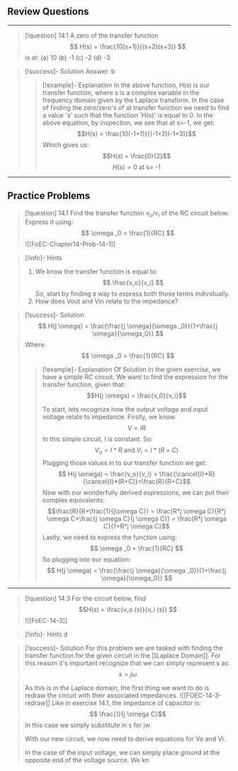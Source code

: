 

## Review Questions
--------------------------
>[!question] 14.1
A zero of the transfer function
$$ H(s) = \frac{10(s+1)}{(s+2)(s+3)} $$
is at:
(a) 10          (b) -1          (c) -2         (d) -3

>[!success]- Solution
> Answer: b
> >[!example]- Explanation
> >In the above function, H(s) is our transfer function, where s is a complex variable in the frequency domain given by the Laplace transform. In the case of finding the zero/zero's of at transfer function we need to find a value 's' such that the function 'H(s)' is equal to 0. In the above equation, by inspection, we see that at s=-1, we get:
> >$$H(s) = \frac{10(-1+1)}{(-1+2)(-1+3)}$$
> >Which gives us:
> >$$H(s) = \frac{0}{2}$$
> >$$H(s) = 0\text{ at s= -1} $$

-------
## Practice Problems

>[!question] 14.1
>Find the transfer function v<sub>o</sub>/v<sub>i</sub> of the RC circuit below. Express it using: $$ \omega _0 = \frac{1}{RC} $$
>![[FoEC-Chapter14-Prob-14-1]]

>[!info]- Hints
>1. We know the transfer function is equal to: $$ \frac{v_o}{v_i} $$ So, start by finding a way to express both those terms individually. 
>2. How does Vout and Vin relate to the impedance?
>

>[!success]- Solution
>$$ H(j \omega) = \frac{\frac{j \omega}{\omega _0}}{1+\frac{j \omega}{\omega_0}} $$
>Where:
>$$ \omega _0 = \frac{1}{RC} $$
> 
> 
> >[!example]- Explanation Of Solution
> >In the given exercise, we have a simple RC circuit. We want to find the expression for the transfer function, given that: $$H(j \omega) = \frac{v_0}{v_i}$$
> >
> >To start, lets recognize how the output voltage and input voltage relate to impedance. Firstly, we know: $$V=IR$$
> >In this simple circuit, I is constant. So: $$V_o = I*R\text{ and } V_i = I*(R+C)$$
> >Plugging those values in to our transfer function we get:
> >$$ H(j \omega) = \frac{v_o}{v_i} = \frac{\cancel{I}*R}{\cancel{I}*(R+C)}=\frac{R}{R+C}$$
> >Now with our wonderfully derived expressions, we can put their complex equivalents:
> >$$\frac{R}{R+\frac{1}{j\omega C}} = \frac{R*j \omega C}{R*j \omega C+\frac{j \omega C}{j \omega C}} = \frac{R*j \omega C}{1+R*j \omega C}$$
> >Lastly, we need to express the function using: $$ \omega _0 = \frac{1}{RC} $$
> >So plugging into our equation:
> >$$ H(j \omega) = \frac{\frac{j \omega}{\omega _0}}{1+\frac{j \omega}{\omega_0}} $$

----

>[!question] 14.3
>For the circuit below, find $$H(s) = \frac{v_o (s)}{v_i (s)} $$
>![[FoEC-14-3]]

>[!info]- Hints
>d

>[!success]- Solution
 >For this problem we are tasked with finding the transfer function for the given circuit in the [[Laplace Domain]]. For this reason it's important recognize that we can simply represent s as: $$ s = j \omega $$
 >
 >As this is in the Laplace domain, the first thing we want to do is redraw the circuit with their associated impedances. 
 >![[FOEC-14-3-redraw]]
 >Like in exercise 14.1, the impedance of capacitor is: $$ \frac{1}{j \omega C}$$ In this case we simply substitute in s for jw.
 >
 >With our new circuit, we now need to derive equations for Vo and Vi.
 >
 >In the case of the input voltage, we can simply place ground at the opposite end of the voltage source. We kn
 
 









